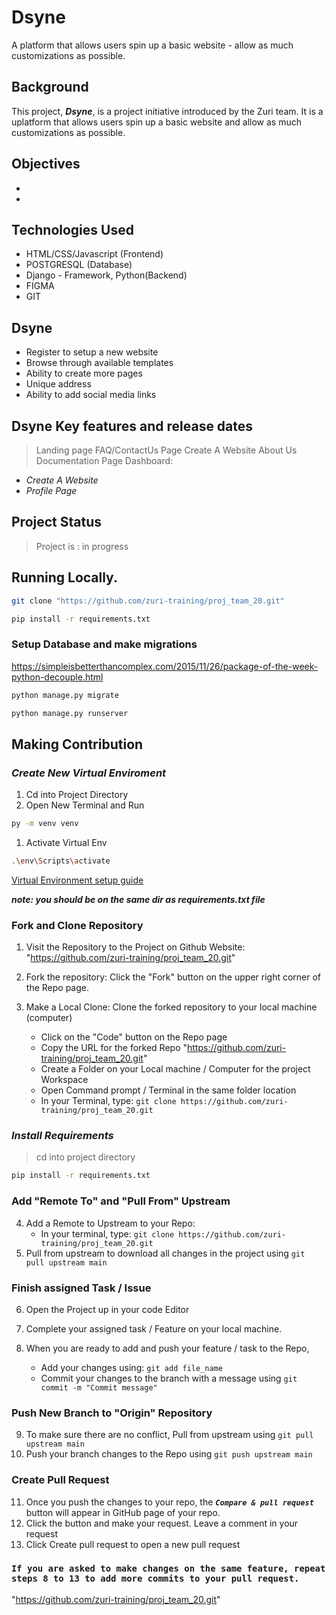 # Dsyne

A platform that allows users spin up a basic website - allow as much customizations as possible.

## Background

This project, ***Dsyne***, is a project initiative introduced by the Zuri team. It is a uplatform that allows users spin up a basic website and allow as much customizations as possible.

## Objectives

- 
-

## Technologies Used

- HTML/CSS/Javascript (Frontend)
- POSTGRESQL (Database)
- Django - Framework, Python(Backend)
- FIGMA
- GIT

## Dsyne

- Register to setup a new website
- Browse through available templates
- Ability to create more pages
- Unique address
- Ability to add social media links


## Dsyne Key features and release dates

> Landing page
> FAQ/ContactUs Page
> Create A Website
> About Us
> Documentation Page
> Dashboard:

- *Create A Website*
- *Profile Page*

## Project Status

> Project is : in progress

## Running Locally.

```bash
git clone "https://github.com/zuri-training/proj_team_20.git"
```

```bash
pip install -r requirements.txt
```

### Setup Database and make migrations

<https://simpleisbetterthancomplex.com/2015/11/26/package-of-the-week-python-decouple.html>

```bash
python manage.py migrate
```

```bash
python manage.py runserver
```

## **Making Contribution**

### ***Create New Virtual Enviroment***

1. Cd into Project Directory
2. Open New Terminal and Run

```bash
py -m venv venv
```

1. Activate Virtual Env

```bash
.\env\Scripts\activate
```

[Virtual Environment setup guide](https://www.freecodecamp.org/news/how-to-setup-virtual-environments-in-python/)

***note: you should be on the same dir as requirements.txt file***

### **Fork and Clone Repository**

1. Visit the Repository to the Project on Github Website: "https://github.com/zuri-training/proj_team_20.git"
2. Fork the repository: Click the "Fork" button on the upper right corner of the Repo page.
3. Make a Local Clone: Clone the forked repository to your local machine (computer)

   - Click on the "Code" button on the Repo page
   - Copy the URL for the forked Repo "https://github.com/zuri-training/proj_team_20.git"
   - Create a Folder on your Local machine / Computer for the project Workspace
   - Open Command prompt / Terminal in the same folder location
   - In your Terminal, type:
     `git clone https://github.com/zuri-training/proj_team_20.git`

### ***Install Requirements***

> cd into project directory

```bash
pip install -r requirements.txt
```

### **Add "Remote To" and "Pull From" Upstream**

4. Add a Remote to Upstream to your Repo:
   - In your terminal, type:
     `git clone https://github.com/zuri-training/proj_team_20.git`
5. Pull from upstream to download all changes in the project using `git pull upstream main`

### **Finish assigned Task / Issue**

6. Open the Project up in your code Editor
7. Complete your assigned task / Feature on your local machine.

8. When you are ready to add and push your feature / task to the Repo,
   <!-- - Create a new branch with your feature / task name you are adding e.g "ft-Add new channel". To do this, type:
     `git checkout -b ft-Add new channel` -->
   - Add your changes using:
     `git add file_name`
   - Commit your changes to the branch with a message using
     `git commit -m "Commit message"`

<!-- - _\* Note: if the Feature is a bug fix, use `bug:message` for your branch and commit message_ -->

### **Push New Branch to "Origin" Repository**

9. To make sure there are no conflict, Pull from upstream using `git pull upstream main`
10. Push your branch changes to the Repo using
    `git push upstream main`

### **Create Pull Request**

11. Once you push the changes to your repo, the **_`Compare & pull request`_** button will appear in GitHub page of your repo.
12. Click the button and make your request. Leave a comment in your request
13. Click Create pull request to open a new pull request

### **`If you are asked to make changes on the same feature, repeat steps 8 to 13 to add more commits to your pull request.`**

"https://github.com/zuri-training/proj_team_20.git"
